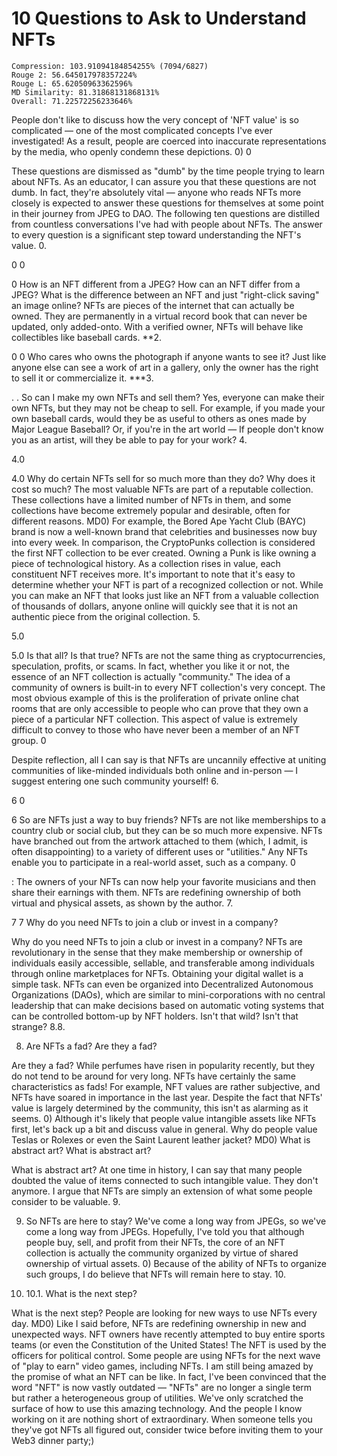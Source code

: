 # 10 Questions to Ask to Understand NFTs

```
Compression: 103.91094184854255% (7094/6827)
Rouge 2: 56.645017978357224%
Rouge L: 65.62050963362596%
MD Similarity: 81.31868131868131%
Overall: 71.22572256233646%
```

People don't like to discuss how the very concept of 'NFT value' is so complicated — one of the most complicated concepts I've ever investigated! As a result, people are coerced into inaccurate representations by the media, who openly condemn these depictions. 0) 0 

 These questions are dismissed as "dumb" by the time people trying to learn about NFTs. As an educator, I can assure you that these questions are not dumb. In fact, they're absolutely vital — anyone who reads NFTs more closely is expected to answer these questions for themselves at some point in their journey from JPEG to DAO. The following ten questions are distilled from countless conversations I've had with people about NFTs. The answer to every question is a significant step toward understanding the NFT's value. 0. 

 0  0 

 0 How is an NFT different from a JPEG?  How can an NFT differ from a JPEG?  What is the difference between an NFT and just "right-click saving" an image online? NFTs are pieces of the internet that can actually be owned. They are permanently in a virtual record book that can never be updated, only added-onto. With a verified owner, NFTs will behave like collectibles like baseball cards. **2. 

 0  0 Who cares who owns the photograph if anyone wants to see it?  Just like anyone else can see a work of art in a gallery, only the owner has the right to sell it or commercialize it. ***3. 

. . So can I make my own NFTs and sell them?  Yes, everyone can make their own NFTs, but they may not be cheap to sell. For example, if you made your own baseball cards, would they be as useful to others as ones made by Major League Baseball? Or, if you're in the art world — If people don't know you as an artist, will they be able to pay for your work? 4. 

  4.0 

 4.0 Why do certain NFTs sell for so much more than they do?  Why does it cost so much?  The most valuable NFTs are part of a reputable collection. These collections have a limited number of NFTs in them, and some collections have become extremely popular and desirable, often for different reasons. MD0) For example, the Bored Ape Yacht Club (BAYC) brand is now a well-known brand that celebrities and businesses now buy into every week. In comparison, the CryptoPunks collection is considered the first NFT collection to be ever created. Owning a Punk is like owning a piece of technological history. As a collection rises in value, each constituent NFT receives more. It's important to note that it's easy to determine whether your NFT is part of a recognized collection or not. While you can make an NFT that looks just like an NFT from a valuable collection of thousands of dollars, anyone online will quickly see that it is not an authentic piece from the original collection. 5.

  5.0 

 5.0 Is that all?  Is that true?  NFTs are not the same thing as cryptocurrencies, speculation, profits, or scams. In fact, whether you like it or not, the essence of an NFT collection is actually "community." The idea of a community of owners is built-in to every NFT collection's very concept. The most obvious example of this is the proliferation of private online chat rooms that are only accessible to people who can prove that they own a piece of a particular NFT collection. This aspect of value is extremely difficult to convey to those who have never been a member of an NFT group. 0 

 Despite reflection, all I can say is that NFTs are uncannily effective at uniting communities of like-minded individuals both online and in-person — I suggest entering one such community yourself! 6. 

 6  0 

 6 So are NFTs just a way to buy friends?  NFTs are not like memberships to a country club or social club, but they can be so much more expensive. NFTs have branched out from the artwork attached to them (which, I admit, is often disappointing) to a variety of different uses or "utilities." Any NFTs enable you to participate in a real-world asset, such as a company. 0

 : The owners of your NFTs can now help your favorite musicians and then share their earnings with them. NFTs are redefining ownership of both virtual and physical assets, as shown by the author. 7. 

 7  7 Why do you need NFTs to join a club or invest in a company? 

 Why do you need NFTs to join a club or invest in a company?  NFTs are revolutionary in the sense that they make membership or ownership of individuals easily accessible, sellable, and transferable among individuals through online marketplaces for NFTs. Obtaining your digital wallet is a simple task. NFTs can even be organized into Decentralized Autonomous Organizations (DAOs), which are similar to mini-corporations with no central leadership that can make decisions based on automatic voting systems that can be controlled bottom-up by NFT holders. Isn't that wild?  Isn't that strange? 8.8. 

 8. Are NFTs a fad?  Are they a fad? 

 Are they a fad?  While perfumes have risen in popularity recently, but they do not tend to be around for very long. NFTs have certainly the same characteristics as fads! For example, NFT values are rather subjective, and NFTs have soared in importance in the last year. Despite the fact that NFTs' value is largely determined by the community, this isn't as alarming as it seems. 0) Although it's likely that people value intangible assets like NFTs first, let's back up a bit and discuss value in general. Why do people value Teslas or Rolexes or even the Saint Laurent leather jacket? MD0) What is abstract art?  What is abstract art? 

 What is abstract art? At one time in history, I can say that many people doubted the value of items connected to such intangible value. They don't anymore. I argue that NFTs are simply an extension of what some people consider to be valuable. 9.

  9. So NFTs are here to stay?  We've come a long way from JPEGs, so we've come a long way from JPEGs. Hopefully, I've told you that although people buy, sell, and profit from their NFTs, the core of an NFT collection is actually the community organized by virtue of shared ownership of virtual assets. 0) Because of the ability of NFTs to organize such groups, I do believe that NFTs will remain here to stay. 10. 

 10.  10.1. What is the next step? 

 What is the next step?  People are looking for new ways to use NFTs every day. MD0) Like I said before, NFTs are redefining ownership in new and unexpected ways. NFT owners have recently attempted to buy entire sports teams (or even the Constitution of the United States! The NFT is used by the officers for political control. Some people are using NFTs for the next wave of "play to earn" video games, including NFTs. I am still being amazed by the promise of what an NFT can be like. In fact, I've been convinced that the word "NFT" is now vastly outdated — "NFTs" are no longer a single term but rather a heterogeneous group of utilities. We've only scratched the surface of how to use this amazing technology. And the people I know working on it are nothing short of extraordinary. When someone tells you they've got NFTs all figured out, consider twice before inviting them to your Web3 dinner party;) 
